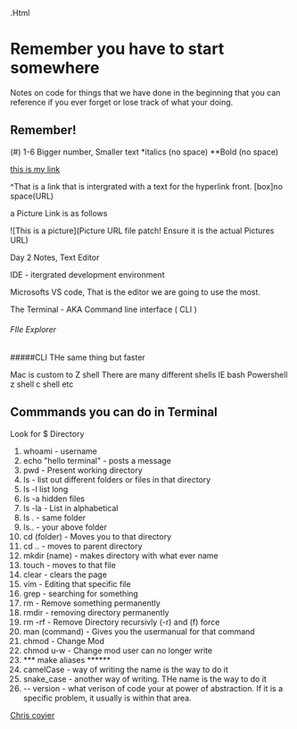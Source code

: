 .Html



# Remember you have to start somewhere
Notes on code for things that we have done in the beginning that you can reference if you ever forget or lose track of what your doing. 


## Remember!

(#) 1-6 Bigger number, Smaller text
*italics (no space)
**Bold (no space)

[this is my link](https://canvas.instructure.com/courses/2443153/modules)

^That is a link that is intergrated with a text for the hyperlink front.
  [box]no space(URL)
  
  a Picture Link is as follows
  
  ![This is a picture](Picture URL file patch! Ensure it is the actual Pictures URL)
  
  
  Day 2 Notes, Text Editor
  
  IDE - itergrated development environment
  
  Microsofts VS code, That is the editor we are going to use the most. 
  
  The Terminal - AKA Command line interface ( CLI ) 
  
  ###### FIle Explorer
  
  #####CLI THe same thing but faster
  
  Mac is custom to Z shell
There are many different shells 
IE 
bash
Powershell
z shell
c shell
etc


## Commmands you can do in Terminal
Look for $ Directory
1. whoami - username
1. echo "hello terminal" - posts a message
1. pwd - Present working directory
1. ls - list out different folders or files in that directory 
1. ls -l list long
1. ls -a hidden files
1. ls -la - List in alphabetical
1. ls . - same folder
1. ls.. - your above folder
1. cd (folder) - Moves you to that directory
1. cd .. - moves to parent directory
1. mkdir (name) - makes directory with what ever name
1. touch - moves to that file
1. clear - clears the page
1. vim - Editing that specific file
1. grep - searching for something
1. rm - Remove something permanently
1. rmdir - removing directory permanently
1. rm -rf - Remove Directory recursivly (-r) and (f) force 
1. man (command) - Gives you the usermanual for that command
1. chmod - Change Mod
1. chmod u-w - Change mod user can no longer write
1. *** make aliases ****** 
1. camelCase - way of writing the name is the way to do it
1. snake_case - another way of writing. THe name is the way to do it
1. -- version - what verison of code your at
  power of abstraction. 
  If it is a specific problem, it usually is within that area.
  
  [Chris coyier](https://css-tricks.com/author/chriscoyier/)   
  
  
  
  
